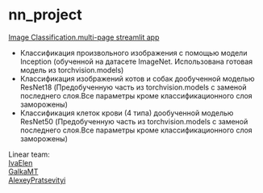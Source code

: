 # nn_project
[Image Classification.multi-page streamlit app](https://galkamt-nn-project-streamlit-app-m9zubm.streamlit.app/)<br>

- Классификация произвольного изображения с помощью модели Inception (обученной на датасете ImageNet. Использована готовая модель из torchvision.models)<br>
- Классификация изображений котов и собак дообученной моделью ResNet18 (Предобученную часть из torchvision.models с заменой последнего слоя.Все параметры кроме классификационного слоя заморожены)<br>
- Классификация клеток крови (4 типа) дообученной моделью ResNet50 (Предобученную часть из torchvision.models с заменой последнего слоя.Все параметры кроме классификационного слоя заморожены)<br>



Linear team:<br>
[IvaElen](https://github.com/IvaElen)<br>
[GalkaMT](https://github.com/GalkaMT)<br>
[AlexeyPratsevityi](https://github.com/AlexeyPratsevityi)<br>
